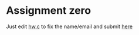 # Assignment zero

Just edit [hw.c](hw.c) to fix the name/email and submit [here](https://cs2014.scss.tcd.ie/)
